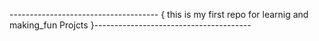 





------------------------------------- { this is my first repo for learnig and making_fun Projcts }---------------------------------------


